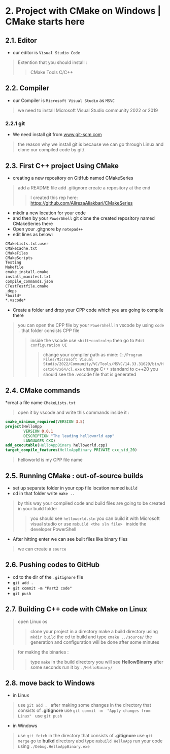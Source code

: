 # 2. Project with CMake on Windows | CMake starts here 

## 2.1. Editor 
* our editor is  `Visual Studio Code`
> Extention that you should install :
>> CMake Tools
>> C/C++

## 2.2. Compiler
* our Compiler is `Microsoft Visual Studio` as `MSVC`
> we need to install Microsoft Visual Studio community 2022 or 2019

### 2.2.1 git
* We need  install git from  www.git-scm.com 
> the reason why we install git is because we can go through Linux and clone our compiled code by git\

## 2.3. First C++ project Using CMake

 * creating a new repository on GitHub named CMakeSeries
> add a README file 
> add .gitignore
> create a repository at the end 
>> I created this rep here:  https://github.com/AlirezaAliakbari/CMakeSeries

* mkdir a new location for your code
* and then by your `PowerShell` git clone the created repository named CMakeSeries there
* Open your .gitgnore by `notepad++`
* edit lines as below:
```txt
CMakeLists.txt.user
CMakeCache.txt
CMakeFiles
CMakeScripts
Testing
Makefile
cmake_install.cmake
install_manifest.txt
compile_commands.json
CTestTestfile.cmake
_deps
*build*
*.vscode* 

```
* Create a folder and drop your CPP code which you are going to compile there
> you can open the CPP file by your `PowerShell` in vscode by using `code .` that folder consists CPP file
>> inside the vscode use `shift+control+p` then go to  `Edit configuration UI`
>>> change your compiler path as mine: `C:/Program Files/Microsoft Visual Studio/2022/Community/VC/Tools/MSVC/14.33.31629/bin/Hostx64/x64/cl.exe`
>>> change C++ standard to c++20
>> you should see the .vscode file that is generated

## 2.4. CMake commands
*creat a file name `CMakeLists.txt` 
> open it by vscode and write this commands inside it :
```cmake
cmake_minimum_required(VERSION 3.5) 
project(HelloApp
        VERSION 0.0.1
        DESCRIPTION "The leading helloworld app"
        LANGUAGES CXX) 
add_executable(HelloAppBinary helloworld.cpp)
target_compile_features(HelloAppBinary PRIVATE cxx_std_20)
```
> helloworld is my CPP file name

## 2.5. Running CMake : out-of-source builds

* set up separate folder in your cpp file location named `build`
* cd in that folder write `make ..` 
> by this way your compiled code and build files are going to be created in your build folder
>> you should see `helloworld.sln`
>> you can build it with Microsoft visual studio or use `msbuild <the sln file> ` inside the developer PowerShell
*  After hitting enter we can see built files like binary files 
> we can create a `source`

## 2.6. Pushing codes to GitHub

* cd to the dir of the `.gitignore` file
* `git add .`
*  `git commit -m "Part2 code" `
*   `git push`

## 2.7. Building C++ code with CMake on Linux

> open Linux os 
>> clone your project in a directory 
>> make a build directory using `mkdir build`
>> the cd to build and type `cmake ../source/`
>> the generation and configuration will be done after some minutes

> for making the binaries :
>> type `make` in the build directory
>> you will see **HellowBinarry** after some seconds 
>> run it by `./HelloBinary/`

## 2.8. move back to Windows 

* in Linux
> use `git add . ` after making some changes  in the directory that consists of  **.gitignore**
> use `git commit -m  "Apply changes from Linux" `
> use `git push` 

* in Windows 
> use `git fetch`  in the directory that consists of  **.gitignore**
> use `git merge`
> go to **buikd** directory abd type `msbuild HelloApp`
> run your code using `./Debug.HelloAppBinary.exe`



 
